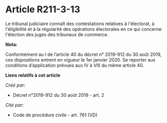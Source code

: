 # Article R211-3-13

Le tribunal judiciaire connaît des contestations relatives à l'électorat, à l'éligibilité et à la régularité des opérations
électorales en ce qui concerne l'élection des juges des tribunaux de commerce.

**Nota:**

Conformément au I de l’article 40 du décret n° 2019-912 du 30 août 2019, ces dispositions entrent en vigueur le 1er janvier
2020. Se reporter aux conditions d’application prévues aux IV à VIII du même article 40.

**Liens relatifs à cet article**

_Créé par_:

  - Décret n°2019-912 du 30 août 2019 - art. 2

_Cité par_:

  - Code de procédure civile - art. 761 (VD)
